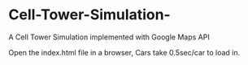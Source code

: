# Cell-Tower-Simulation-
A Cell Tower Simulation implemented with Google Maps API

 Open the index.html file in a browser,
Cars take 0.5sec/car to load in.
